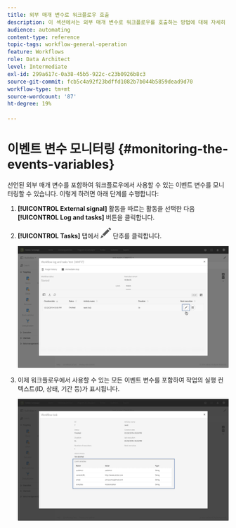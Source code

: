 ```yaml
---
title: 외부 매개 변수로 워크플로우 호출
description: 이 섹션에서는 외부 매개 변수로 워크플로우를 호출하는 방법에 대해 자세히 설명합니다.
audience: automating
content-type: reference
topic-tags: workflow-general-operation
feature: Workflows
role: Data Architect
level: Intermediate
exl-id: 299a617c-0a38-45b5-922c-c23b0926b8c3
source-git-commit: fcb5c4a92f23bdffd1082b7b044b5859dead9d70
workflow-type: tm+mt
source-wordcount: '87'
ht-degree: 19%

---
```


# 이벤트 변수 모니터링 {#monitoring-the-events-variables}

선언된 외부 매개 변수를 포함하여 워크플로우에서 사용할 수 있는 이벤트 변수를 모니터링할 수 있습니다. 이렇게 하려면 아래 단계를 수행합니다:

1. **[!UICONTROL External signal]** 활동을 따르는 활동을 선택한 다음 **[!UICONTROL Log and tasks]** 버튼을 클릭합니다.
1. **[!UICONTROL Tasks]** 탭에서 ![](assets/edit_darkgrey-24px.png) 단추를 클릭합니다.

   ![](assets/extsignal_monitoring_2.png)

1. 이제 워크플로우에서 사용할 수 있는 모든 이벤트 변수를 포함하여 작업의 실행 컨텍스트(ID, 상태, 기간 등)가 표시됩니다.

   ![](assets/extsignal_monitoring_3.png)

